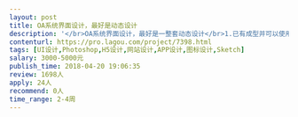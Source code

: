 ```yaml
---                
layout: post       
title: OA系统界面设计，最好是动态设计           
description: '</br>OA系统界面设计，最好是一整套动态设计</br>1.已有成型并可以使用的系统，需要做界面的美化</br>2.最好是可以做前端设计</br>'     
contenturl: https://pro.lagou.com/project/7398.html      
tags: [UI设计,Photoshop,H5设计,网站设计,APP设计,图标设计,Sketch]            
salary: 3000-5000元          
publish_time: 2018-04-20 19:06:35         
review: 1698人                   
apply: 24人                   
recommend: 0人                   
time_range: 2-4周              
---                 
```

